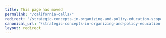 ```yaml
---
title: This page has moved
permalink: "/california-calls/"
redirect: "/strategic-concepts-in-organizing-and-policy-education-scope-us-green-building-council-los-angeles-chapter-usgbc-la/"
canonical_url: "/strategic-concepts-in-organizing-and-policy-education-scope-us-green-building-council-los-angeles-chapter-usgbc-la/"
layout: redirect
---
```

